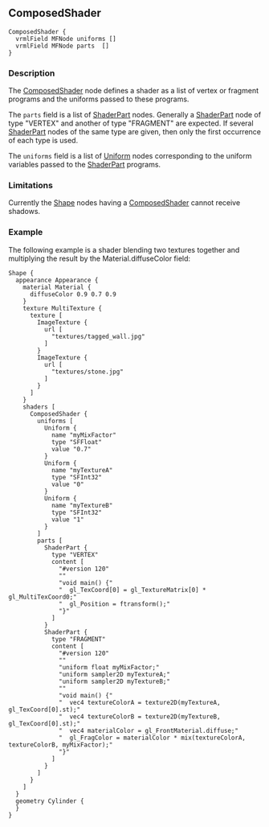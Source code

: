 ## ComposedShader

```
ComposedShader {
  vrmlField MFNode uniforms []
  vrmlField MFNode parts  []
}
```

### Description

The [ComposedShader](#composedshader) node defines a shader as a list of vertex or fragment programs and the uniforms passed to these programs.

The `parts` field is a list of [ShaderPart](shaderpart.md) nodes.
Generally a [ShaderPart](shaderpart.md) node of type "VERTEX" and another of type "FRAGMENT" are expected.
If several [ShaderPart](shaderpart.md) nodes of the same type are given, then only the first occurrence of each type is used.

The `uniforms` field is a list of [Uniform](uniform.md) nodes corresponding to the uniform variables passed to the [ShaderPart](shaderpart.md) programs.


### Limitations

Currently the [Shape](shape.md) nodes having a [ComposedShader](#composedshader) cannot receive shadows.


### Example

The following example is a shader blending two textures together and multiplying the result by the Material.diffuseColor field:

```
Shape {
  appearance Appearance {
    material Material {
      diffuseColor 0.9 0.7 0.9
    }
    texture MultiTexture {
      texture [
        ImageTexture {
          url [
            "textures/tagged_wall.jpg"
          ]
        }
        ImageTexture {
          url [
            "textures/stone.jpg"
          ]
        }
      ]
    }
    shaders [
      ComposedShader {
        uniforms [
          Uniform {
            name "myMixFactor"
            type "SFFloat"
            value "0.7"
          }
          Uniform {
            name "myTextureA"
            type "SFInt32"
            value "0"
          }
          Uniform {
            name "myTextureB"
            type "SFInt32"
            value "1"
          }
        ]
        parts [
          ShaderPart {
            type "VERTEX"
            content [
              "#version 120"
              ""
              "void main() {"
              "  gl_TexCoord[0] = gl_TextureMatrix[0] * gl_MultiTexCoord0;"
              "  gl_Position = ftransform();"
              "}"
            ]
          }
          ShaderPart {
            type "FRAGMENT"
            content [
              "#version 120"
              ""
              "uniform float myMixFactor;"
              "uniform sampler2D myTextureA;"
              "uniform sampler2D myTextureB;"
              ""
              "void main() {"
              "  vec4 textureColorA = texture2D(myTextureA, gl_TexCoord[0].st);"
              "  vec4 textureColorB = texture2D(myTextureB, gl_TexCoord[0].st);"
              "  vec4 materialColor = gl_FrontMaterial.diffuse;"
              "  gl_FragColor = materialColor * mix(textureColorA, textureColorB, myMixFactor);"
              "}"
            ]
          }
        ]
      }
    ]
  }
  geometry Cylinder {
  }
}
```
